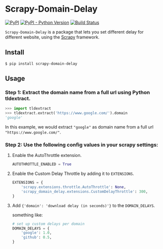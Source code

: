 # Scrapy-Domain-Delay

[![PyPI](https://img.shields.io/pypi/v/scrapy-domain-delay)](https://pypi.org/project/scrapy-domain-delay/)
[![PyPI - Python Version](https://img.shields.io/pypi/pyversions/scrapy-domain-delay)](https://pypi.org/project/scrapy-domain-delay/)
[![Build Status](https://travis-ci.com/ChiaYinChen/scrapy-domain-delay.svg?branch=master)](https://travis-ci.com/ChiaYinChen/scrapy-domain-delay)

`Scrapy-Domain-Delay` is a package that lets you set different delay for different website, using the [Scrapy](https://github.com/scrapy/scrapy) framework.

## Install
```
$ pip install scrapy-domain-delay
```

## Usage

### Step 1: Extract the domain name from a full url using Python tldextract.

```python
>>> import tldextract
>>> tldextract.extract('https://www.google.com/').domain
'google'
```

In this example, we would extract `"google"` as domain name from a full url `"https://www.google.com/"`.

### Step 2: Use the following config values in your scrapy settings:

1. Enable the AutoThrottle extension.

	```python
	AUTOTHROTTLE_ENABLED = True
	```

2. Enable the Custom Delay Throttle by adding it to `EXTENSIONS`.

	```python
	EXTENSIONS = {
	    'scrapy.extensions.throttle.AutoThrottle': None,
	    'scrapy_domain_delay.extensions.CustomDelayThrottle': 300,
	}
	```

3. Add `{'domain': 'download delay (in seconds)'}` to the `DOMAIN_DELAYS`.

	something like:

	```python
	# set up custom delays per domain
	DOMAIN_DELAYS = {
	    'google': 1.0,
	    'github': 0.5,
	}
	```
